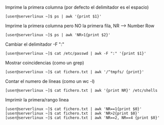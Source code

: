 Imprime la primera columna (por defecto el delimitador es el espacio)
```terminal
[user@serverlinux ~]$ ps | awk '{print $1}'
```
    
Imprime la primera columna pero NO la primera fila, NR --> Number Row
```terminal
[user@serverlinux ~]$ ps | awk 'NR>1{print $2}'
```

Cambiar el delimitador -F ":"
```terminal
[user@serverlinux ~]$ cat /etc/passwd | awk -F ":" '{print $1}'
```

Mostrar coincidencias (como un grep)
```terminal
[user@serverlinux ~]$ cat fichero.txt | awk '/^tmpfs/ {print}'
```

Contar el numero de líneas (como un wc -l)
```terminal
[user@serverlinux ~]$ cat fichero.txt | awk '{print NR}' /etc/shells
```

Imprimir la primera/rango linea
```terminal
[user@serverlinux ~]$ cat fichero.txt | awk 'NR==1{print $0}'
[user@serverlinux ~]$ cat fichero.txt | awk 'NR>2{print $0}'
[user@serverlinux ~]$ cat fichero.txt | awk 'NR==2, NR==4 {print $0}'
```